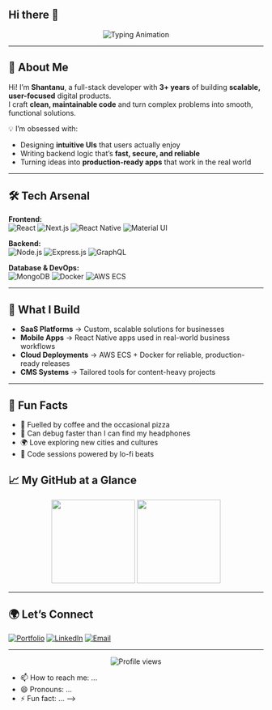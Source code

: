 ## Hi there 👋

<!--
**Sanuu05/Sanuu05** is a ✨ _special_ ✨ repository because its `README.md` (this file) appears on your GitHub profile.

Here are some ideas to get you started:

- 🔭 I’m currently working on ...
- 🌱 I’m currently learning ...
- 👯 I’m looking to collaborate on ...
- 🤔 I’m looking for help with ...
- 💬 Ask me about ...<!-- Animated Header -->
<p align="center">
  <img src="https://readme-typing-svg.demolab.com?font=Fira+Code&size=25&pause=1000&center=true&vCenter=true&width=600&lines=Hey%2C+I'm+Shantanu+%F0%9F%91%8B;Full-Stack+Developer;MERN+Stack+Specialist;Building+Scalable+Web+%26+Mobile+Apps;Always+Learning+%26+Improving" alt="Typing Animation" />
</p>

---

## 🚀 About Me  

Hi! I’m **Shantanu**, a full-stack developer with **3+ years** of building **scalable, user-focused** digital products.  
I craft **clean, maintainable code** and turn complex problems into smooth, functional solutions.  

💡 I’m obsessed with:  
- Designing **intuitive UIs** that users actually enjoy  
- Writing backend logic that’s **fast, secure, and reliable**  
- Turning ideas into **production-ready apps** that work in the real world  

---

## 🛠 Tech Arsenal  

**Frontend:**  
![React](https://img.shields.io/badge/-React-61DAFB?logo=react&logoColor=000&style=for-the-badge)
![Next.js](https://img.shields.io/badge/-Next.js-000?logo=next.js&logoColor=fff&style=for-the-badge)
![React Native](https://img.shields.io/badge/-React%20Native-61DAFB?logo=react&logoColor=000&style=for-the-badge)
![Material UI](https://img.shields.io/badge/-Material%20UI-007FFF?logo=mui&logoColor=fff&style=for-the-badge)

**Backend:**  
![Node.js](https://img.shields.io/badge/-Node.js-339933?logo=node.js&logoColor=fff&style=for-the-badge)
![Express.js](https://img.shields.io/badge/-Express.js-000?logo=express&logoColor=fff&style=for-the-badge)
![GraphQL](https://img.shields.io/badge/-GraphQL-E10098?logo=graphql&logoColor=fff&style=for-the-badge)

**Database & DevOps:**  
![MongoDB](https://img.shields.io/badge/-MongoDB-4EA94B?logo=mongodb&logoColor=fff&style=for-the-badge)
![Docker](https://img.shields.io/badge/-Docker-2496ED?logo=docker&logoColor=fff&style=for-the-badge)
![AWS ECS](https://img.shields.io/badge/-AWS%20ECS-FF9900?logo=amazonaws&logoColor=fff&style=for-the-badge)

---

## 📌 What I Build  

- **SaaS Platforms** → Custom, scalable solutions for businesses  
- **Mobile Apps** → React Native apps used in real-world business workflows  
- **Cloud Deployments** → AWS ECS + Docker for reliable, production-ready releases  
- **CMS Systems** → Tailored tools for content-heavy projects  

---

## 🎯 Fun Facts  

- 🍕 Fuelled by coffee and the occasional pizza  
- 🧠 Can debug faster than I can find my headphones  
- 🌍 Love exploring new cities and cultures  
- 🎵 Code sessions powered by lo-fi beats  


## 📈 My GitHub at a Glance  

<p align="center">
  <img src="https://github-readme-stats.vercel.app/api?username=Sanuu05&show_icons=true&theme=tokyonight&hide_border=true" height="165" />
  <img src="https://streak-stats.demolab.com?user=YOUR_USERNAME&theme=tokyonight&hide_border=true" height="165" />
</p>

---

## 🌍 Let’s Connect  

[![Portfolio](https://img.shields.io/badge/Portfolio-000?style=for-the-badge&logo=About.me)](YOUR_PORTFOLIO_URL)
[![LinkedIn](https://img.shields.io/badge/LinkedIn-0A66C2?style=for-the-badge&logo=linkedin&logoColor=fff)](YOUR_LINKEDIN_URL)
[![Email](https://img.shields.io/badge/Email-D14836?style=for-the-badge&logo=gmail&logoColor=fff)](mailto:YOUR_EMAIL)

---

<p align="center">
  <img src="https://komarev.com/ghpvc/?username=YOUR_USERNAME&label=Profile%20Views&color=blueviolet&style=flat" alt="Profile views" />
</p>

- 📫 How to reach me: ...
- 😄 Pronouns: ...
- ⚡ Fun fact: ...
-->
